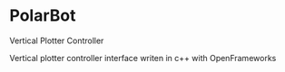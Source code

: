 # PolarBot
Vertical Plotter Controller 

Vertical plotter controller interface writen in c++ with OpenFrameworks

